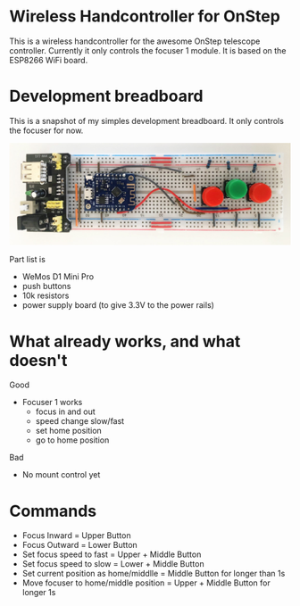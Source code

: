 # Wireless Handcontroller for OnStep

This is a wireless handcontroller for the awesome OnStep telescope controller. Currently it only controls the focuser 1 module. It is based on the ESP8266 WiFi board.

# Development breadboard

This is a snapshot of my simples development breadboard. It only controls the focuser for now.

![Simple Breadboard](/support-files/Breadboard_Focuser-only.jpg)

Part list is
* WeMos D1 Mini Pro
* push buttons
* 10k resistors
* power supply board (to give 3.3V to the power rails)

# What already works, and what doesn't

Good
* Focuser 1 works
  * focus in and out
  * speed change slow/fast
  * set home position
  * go to home position

Bad
* No mount control yet

# Commands
* Focus Inward = Upper Button
* Focus Outward = Lower Button
* Set focus speed to fast = Upper + Middle Button
* Set focus speed to slow = Lower + Middle Button
* Set current position as home/middlle = Middle Button for longer than 1s
* Move focuser to home/middle position = Upper + Middle Button for longer 1s

